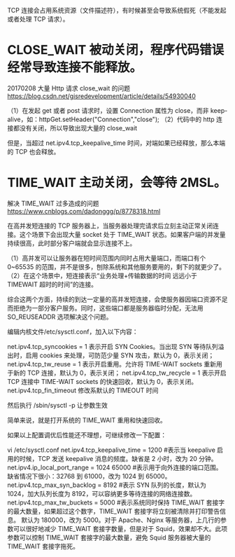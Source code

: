 TCP 连接会占用系统资源（文件描述符），有时候甚至会导致系统假死（不能发起或者处理 TCP 请求）。

# CLOSE_WAIT 被动关闭，程序代码错误经常导致连接不能释放。

20170208 大量 Http 请求 close_wait 的问题
https://blog.csdn.net/gisredevelopment/article/details/54930040

（1）在发起 get 或者 post 请求时，设置 Connection 属性为 close，而非 keep-alive，如：httpGet.setHeader("Connection","close");
（2）代码中的 http 连接都没有关闭，所以导致出现大量的 close_wait

但是，当超过 net.ipv4.tcp_keepalive_time 时间，对端如果已经释放，那么本端的 TCP 也会释放。

# TIME_WAIT 主动关闭，会等待 2MSL。

解决 TIME_WAIT 过多造成的问题
https://www.cnblogs.com/dadonggg/p/8778318.html

在高并发短连接的 TCP 服务器上，当服务器处理完请求后立刻主动正常关闭连接。这个场景下会出现大量 socket 处于 TIME_WAIT 状态。如果客户端的并发量持续很高，此时部分客户端就会显示连接不上。

（1）高并发可以让服务器在短时间范围内同时占用大量端口，而端口有个 0~65535 的范围，并不是很多，刨除系统和其他服务要用的，剩下的就更少了。
（2）在这个场景中，短连接表示“业务处理+传输数据的时间 远远小于 TIMEWAIT 超时的时间”的连接。

综合这两个方面，持续的到达一定量的高并发短连接，会使服务器因端口资源不足而拒绝为一部分客户服务。同时，这些端口都是服务器临时分配，无法用 SO_REUSEADDR 选项解决这个问题。

编辑内核文件/etc/sysctl.conf，加入以下内容：

net.ipv4.tcp_syncookies = 1 表示开启 SYN Cookies。当出现 SYN 等待队列溢出时，启用 cookies 来处理，可防范少量 SYN 攻击，默认为 0，表示关闭；
net.ipv4.tcp_tw_reuse = 1 表示开启重用。允许将 TIME-WAIT sockets 重新用于新的 TCP 连接，默认为 0，表示关闭；
net.ipv4.tcp_tw_recycle = 1 表示开启 TCP 连接中 TIME-WAIT sockets 的快速回收，默认为 0，表示关闭。
net.ipv4.tcp_fin_timeout 修改系默认的 TIMEOUT 时间

然后执行 /sbin/sysctl -p 让参数生效

简单来说，就是打开系统的 TIME_WAIT 重用和快速回收。

如果以上配置调优后性能还不理想，可继续修改一下配置：

vi /etc/sysctl.conf
net.ipv4.tcp_keepalive_time = 1200 #表示当 keepalive 启用的时候，TCP 发送 keepalive 消息的频度。缺省是 2 小时，改为 20 分钟。
net.ipv4.ip_local_port_range = 1024 65000 #表示用于向外连接的端口范围。缺省情况下很小：32768 到 61000，改为 1024 到 65000。
net.ipv4.tcp_max_syn_backlog = 8192 #表示 SYN 队列的长度，默认为 1024，加大队列长度为 8192，可以容纳更多等待连接的网络连接数。
net.ipv4.tcp_max_tw_buckets = 5000 #表示系统同时保持 TIME_WAIT 套接字的最大数量，如果超过这个数字，TIME_WAIT 套接字将立刻被清除并打印警告信息。
默认为 180000，改为 5000。对于 Apache、Nginx 等服务器，上几行的参数可以很好地减少 TIME_WAIT 套接字数量，但是对于 Squid，效果却不大。此项参数可以控制 TIME_WAIT 套接字的最大数量，避免 Squid 服务器被大量的 TIME_WAIT 套接字拖死。

